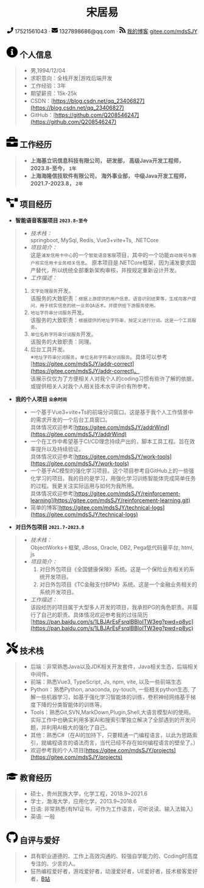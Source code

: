 <link rel="stylesheet" type="text/css" href="assets/css/styles.css">

<h1 style="text-align: center">宋居易</h1>


<div style="text-align: center">
<span>
<img src="assets/phone-solid.svg" width="16" alt="电话">
17521561043
</span>
·
<span>
<img src="assets/envelope-solid.svg" width="16" alt="邮箱">
<a>1327898686@qq.com</a>
</span>
·
<span>
<img src="assets/rss-solid.svg" width="16" alt="博客">
<a href="https://gitee.com/mdsSJY/projects">我的博客</a>
<a href="https://gitee.com/mdsSJY/projects">gitee.com/mdsSJY</a>
</span>

</div> 


## <img src="assets/info-circle-solid.svg" width="30px"> 个人信息
> - 男,1994/12/04
> - 求职意向：全栈开发|游戏后端开发
> - 工作经验：3年
> - 期望薪资：15k-25k
> - CSDN：[https://blog.csdn.net/qq_23406827](https://blog.csdn.net/qq_23406827)
> - GitHub：[https://github.com/Q208546247](https://github.com/Q208546247)

## <img src="assets/briefcase-solid.svg" width="30px"> 工作经历

> - **上海基立讯信息科技有限公司， 研发部， 高级Java开发工程师， 2023.8-至今， `1年`**
> - **上海海隆信技软件有限公司， 海外事业部， 中级Java开发工程师， 2021.7-2023.8， `2年`**


## <img src="assets/project-diagram-solid.svg" width="30px"> 项目经历
- **智能语音客服项目 `2023.8-至今`**  
>   * *技术栈：*   
    springboot, MySql, Redis, Vue3+vite+Ts, .NETCore 
>  * _项目简介：_  
    这是`浦发信用卡中心`的一个`智能语音客服`项目，其中的一个功能`自动拨号与客户核实信用卡业务相关信息`。
  原本项目是.NETCore框架，因为浦发要求国产替代，所以统统全部重新架构审核，并按规定重新设计开发。
>  * _工作描述：_  
>   1. `文字处理服务`开发。  
   该服务的大致职责：`根据上游提供的用户信息、语音识别结果等，生成向客户提问，用于核实信息的统一业务QA话术。并提供给下游服务使用。`
>   2. `地址字符串分词服务`开发。  
   该服务的大致职责：`根据提供的地址字符串，按定义进行分词。这是一个工具服务。`
>   3. `单位名称字符串分词服务`开发。  
   该服务的大致职责：同理。  
>   4. 后台工具开发。  
 ※`地址字符串分词服务`，`单位名称字符串分词服务`。具体可以参考[https://gitee.com/mdsSJY/addr-correct](https://gitee.com/mdsSJY/addr-correct)。  
  该展示仅仅为了方便相关人对我个人的coding习惯有些许了解的依据，或提供相关人对我个人相关技术水平评价有所参考。  

- **我的个人项目 `业余时间`**  
>  * 一个基于Vue3+vite+Ts的前端分词窗口。这是基于我个人工作情景中的需求开发的一个后台工具窗口。  
   具体情况欢迎参考[https://gitee.com/mdsSJY/addrWind](https://gitee.com/mdsSJY/addrWind)
>  * 一个在工作中希望基于CI/CD理念持续产出的，脚本工具工程。旨在效率提升以及持续验证。  
   具体情况欢迎参考[https://gitee.com/mdsSJY/work-tools](https://gitee.com/mdsSJY/work-tools)
>  * 一个基于AC模型的强化学习项目。这个项目参考自GitHub上的一些强化学习的项目。我的目的是学习，用强化学习训练智能体完成简单任务的过程。我更关注实际运用与如何为我所用。  
   具体情况欢迎参考[https://gitee.com/mdsSJY/reinforcement-learning](https://gitee.com/mdsSJY/reinforcement-learning.git)
>  * 简单的博客[https://gitee.com/mdsSJY/technical-logs](https://gitee.com/mdsSJY/technical-logs)

- **对日外包项目 `2021.7-2023.8`**
>  * *技术栈：*  
   ObjectWorks＋框架, JBoss, Oracle, DB2, Pega低代码量平台, html, js
>  * _项目简介：_   
>    1. 对日外包项目《全国健康保険》系统。这是一个保险业务相关的系统开发项目。  
>    2. 对日外包项目《TC金融支付BPM》系统。这是一个金融业务相关的系统开发项目。
>  * _工作描述：_  
   该段经历的项目属于大型多人开发的项目，我承担PG的角色职责。并履行了自己的职责。具体情况欢迎参考我的过往简历  
   [https://pan.baidu.com/s/1LBJArEsFsrqIBBloITW3eg?pwd=p8yc](https://pan.baidu.com/s/1LBJArEsFsrqIBBloITW3eg?pwd=p8yc)


## <img src="assets/tools-solid.svg" width="30px"> 技术栈
> - 后端：非常熟悉Java以及JDK相关开发套件，Java相关生态，后端相关中间件。
> - 前端：熟悉Vue3, TypeScript, Js, npm, vite, 以及一些前端生态
> - Python：熟悉Python, anaconda, py-touch, 一些相关python生态, 了解一些机器学习，如基于强化学习智能体的训练，卷积神经网络基于梯度下降的分类智能体的训练等。
> - Tools：熟悉Git,SVN,MarkDown,Plugin,Shell,大语言模型AI的使用。实际工作中也确实利用多家AI和搜索引擎独立解决了全部遇到的开发问题，并利用AI极大的强化了自己。
> - 其他：熟悉C#（在AI的加持下，只要精通一门编程语言，以此为思路索引，就编程语言的语法而言，当代已经不存在如何编程语言的壁垒了。）
> - 欢迎参考我的个人项目[https://gitee.com/mdsSJY/projects](https://gitee.com/mdsSJY/projects)

## <img src="assets/graduation-cap-solid.svg" width="30px"> 教育经历
> - 硕士，贵州民族大学，化学工程，2018.9~2021.6
> - 学士，渤海大学，应用化学，2013.9~2018.6
> - 日语: 非常熟悉(有N1证书，可作为工作语言，可听说读、输入法输入)
> - 英语: 一般  
  
## <img src="assets/github-brands.svg" width="30px"> 自评与爱好  

> - 具有职业道德的、工作上高效沟通的、较强自学能力的、Coding时高度专注的、少言的人。
> - 狂热编程爱好者，游戏爱好者，动漫爱好者，UE爱好者，技术极客爱好者，[B站](https://space.bilibili.com/1953921)